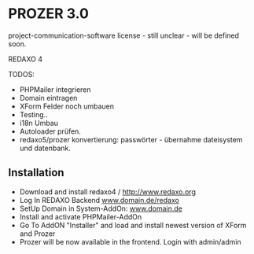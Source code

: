PROZER 3.0
=============

project-communication-software
license - still unclear - will be defined soon.

REDAXO 4

TODOS:
- PHPMailer integrieren
- Domain eintragen
- XForm Felder noch umbauen
- Testing..
- i18n Umbau
- Autoloader prüfen.
- redaxo5/prozer konvertierung: passwörter - übernahme dateisystem und datenbank.



Installation
-------
* Download and install redaxo4 / http://www.redaxo.org
* Log In REDAXO Backend www.domain.de/redaxo
* SetUp Domain in System-AddOn: www.domain.de
* Install and activate PHPMailer-AddOn
* Go To AddON "Installer" and load and install newest version of XForm and Prozer
* Prozer will be now available in the frontend. Login with admin/admin
